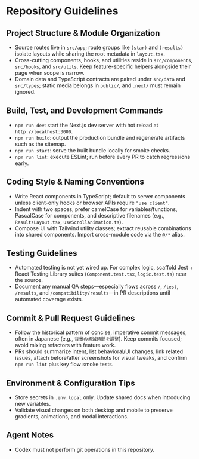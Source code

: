 # Repository Guidelines

## Project Structure & Module Organization
- Source routes live in `src/app`; route groups like `(star)` and `(results)` isolate layouts while sharing the root metadata in `layout.tsx`.
- Cross-cutting components, hooks, and utilities reside in `src/components`, `src/hooks`, and `src/utils`. Keep feature-specific helpers alongside their page when scope is narrow.
- Domain data and TypeScript contracts are paired under `src/data` and `src/types`; static media belongs in `public/`, and `.next/` must remain ignored.

## Build, Test, and Development Commands
- `npm run dev`: start the Next.js dev server with hot reload at `http://localhost:3000`.
- `npm run build`: output the production bundle and regenerate artifacts such as the sitemap.
- `npm run start`: serve the built bundle locally for smoke checks.
- `npm run lint`: execute ESLint; run before every PR to catch regressions early.

## Coding Style & Naming Conventions
- Write React components in TypeScript; default to server components unless client-only hooks or browser APIs require `"use client"`.
- Indent with two spaces, prefer camelCase for variables/functions, PascalCase for components, and descriptive filenames (e.g., `ResultsLayout.tsx`, `useScrollAnimation.ts`).
- Compose UI with Tailwind utility classes; extract reusable combinations into shared components. Import cross-module code via the `@/*` alias.

## Testing Guidelines
- Automated testing is not yet wired up. For complex logic, scaffold Jest + React Testing Library suites (`Component.test.tsx`, `logic.test.ts`) near the source.
- Document any manual QA steps—especially flows across `/`, `/test`, `/results`, and `/compatibility/results`—in PR descriptions until automated coverage exists.

## Commit & Pull Request Guidelines
- Follow the historical pattern of concise, imperative commit messages, often in Japanese (e.g., `背景の点滅時間を調整`). Keep commits focused; avoid mixing refactors with feature work.
- PRs should summarize intent, list behavioral/UI changes, link related issues, attach before/after screenshots for visual tweaks, and confirm `npm run lint` plus key flow smoke tests.

## Environment & Configuration Tips
- Store secrets in `.env.local` only. Update shared docs when introducing new variables.
- Validate visual changes on both desktop and mobile to preserve gradients, animations, and modal interactions.

## Agent Notes
- Codex must not perform git operations in this repository.
